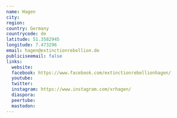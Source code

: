```yaml
---
name: Hagen
city:
region:
country: Germany
countrycode: de
latitude: 51.3582945
longitude: 7.473296
email: hagen@extinctionrebellion.de
publiciseemail: false
links:
  website:
  facebook: https://www.facebook.com/extinctionrebellionhagen/
  youtube:
  twitter:
  instagram: https://www.instagram.com/xrhagen/
  diaspora:
  peertube:
  mastodon:
---
```

